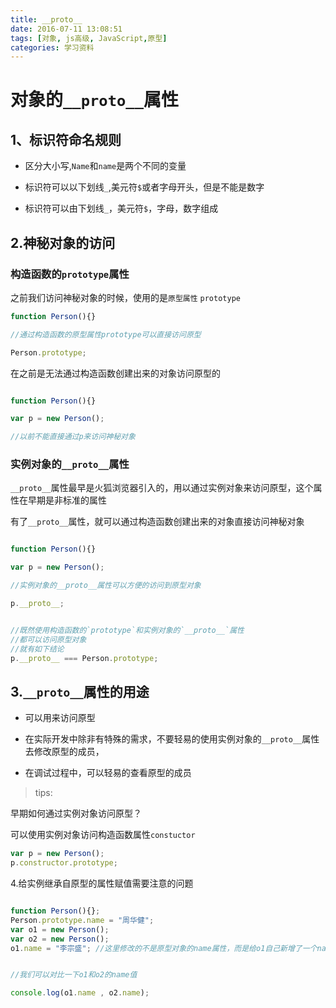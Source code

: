```yaml
---
title: __proto__
date: 2016-07-11 13:08:51
tags: [对象, js高级, JavaScript,原型]
categories: 学习资料
---
```


# 对象的`__proto__`属性

## 1、标识符命名规则

* 区分大小写,`Name`和`name`是两个不同的变量

* 标识符可以以下划线`_`,美元符`$`或者字母开头，但是不能是数字

* 标识符可以由下划线`_`，美元符`$`，字母，数字组成


<!--more-->
## 2.神秘对象的访问

### 构造函数的`prototype`属性

之前我们访问神秘对象的时候，使用的是`原型属性` `prototype`

```js
function Person(){}

//通过构造函数的原型属性prototype可以直接访问原型

Person.prototype;

```

在之前是无法通过构造函数创建出来的对象访问原型的

```js

function Person(){}

var p = new Person();

//以前不能直接通过p来访问神秘对象

```



### 实例对象的`__proto__`属性

`__proto__`属性最早是火狐浏览器引入的，用以通过实例对象来访问原型，这个属性在早期是非标准的属性

有了`__proto__`属性，就可以通过构造函数创建出来的对象直接访问神秘对象

```js

function Person(){}

var p = new Person();

//实例对象的__proto__属性可以方便的访问到原型对象

p.__proto__;


//既然使用构造函数的`prototype`和实例对象的`__proto__`属性
//都可以访问原型对象
//就有如下结论
p.__proto__ === Person.prototype;

```



## 3.`__proto__`属性的用途

* 可以用来访问原型

* 在实际开发中除非有特殊的需求，不要轻易的使用实例对象的`__proto__`属性去修改原型的成员，

* 在调试过程中，可以轻易的查看原型的成员

>tips:

早期如何通过实例对象访问原型？



可以使用实例对象访问构造函数属性`constuctor`

```js
var p = new Person();
p.constructor.prototype;

```

4.给实例继承自原型的属性赋值需要注意的问题

```js

function Person(){};
Person.prototype.name = "周华健";
var o1 = new Person();
var o2 = new Person();
o1.name = "李宗盛"; //这里修改的不是原型对象的name属性，而是给o1自己新增了一个name属性，进行了赋值


//我们可以对比一下o1和o2的name值

console.log(o1.name , o2.name);

```




